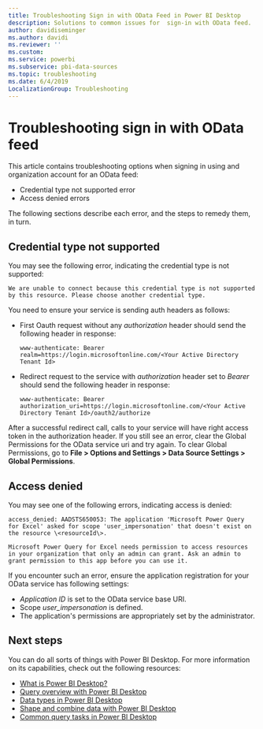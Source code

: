 ```yaml
---
title: Troubleshooting Sign in with OData Feed in Power BI Desktop
description: Solutions to common issues for  sign-in with OData feed.
author: davidiseminger
ms.author: davidi
ms.reviewer: ''
ms.custom: 
ms.service: powerbi
ms.subservice: pbi-data-sources
ms.topic: troubleshooting
ms.date: 6/4/2019
LocalizationGroup: Troubleshooting
---
```

# Troubleshooting sign in with OData feed

This article contains troubleshooting options when signing in using and organization account for an OData feed:

* Credential type not supported error
* Access denied errors

The following sections describe each error, and the steps to remedy them, in turn.

## Credential type not supported

You may see the following error, indicating the credential type is not supported:

```We are unable to connect because this credential type is not supported by this resource. Please choose another credential type.```

You need to ensure your service is sending auth headers as follows:
   * First Oauth request without any *authorization* header should send the following header in response:
      
      ``` www-authenticate: Bearer realm=https://login.microsoftonline.com/<Your Active Directory Tenant Id> ```
   
   * Redirect request to the service with *authorization* header set to *Bearer* should send the following header in response:
   
      ```www-authenticate: Bearer authorization_uri=https://login.microsoftonline.com/<Your Active Directory Tenant Id>/oauth2/authorize```

After a successful redirect call, calls to your service will have right access token in the authorization header. If you still see an error, clear the Global Permissions for the OData service uri and try again. To clear Global Permissions, go to **File > Options and Settings > Data Source Settings > Global Permissions**.

## Access denied

You may see one of the following errors, indicating access is denied:

```access_denied: AADSTS650053: The application 'Microsoft Power Query for Excel' asked for scope 'user_impersonation' that doesn't exist on the resource \<resourceId\>.```

```Microsoft Power Query for Excel needs permission to access resources in your organization that only an admin can grant. Ask an admin to grant permission to this app before you can use it.```

If you encounter such an error, ensure the application registration for your OData service has following settings:

   * *Application ID* is set to the OData service base URI. 
   * Scope *user_impersonation* is defined. 
   * The application's permissions are appropriately set by the administrator.


## Next steps

You can do all sorts of things with Power BI Desktop. For more information on its capabilities, check out the following resources:

* [What is Power BI Desktop?](../fundamentals/desktop-what-is-desktop.md)
* [Query overview with Power BI Desktop](../transform-model/desktop-query-overview.md)
* [Data types in Power BI Desktop](desktop-data-types.md)
* [Shape and combine data with Power BI Desktop](desktop-shape-and-combine-data.md)
* [Common query tasks in Power BI Desktop](../transform-model/desktop-common-query-tasks.md)

